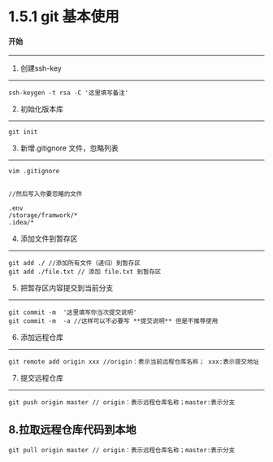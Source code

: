 1.5.1 git 基本使用
===

#### 开始
---------------------


1. 创建ssh-key 
---------------------

```
ssh-keygen -t rsa -C '这里填写备注'

```


2. 初始化版本库
---------------------

```
git init 

```

3. 新增.gitignore 文件，忽略列表
---------------------

```
vim .gitignore


//然后写入你要忽略的文件

.env
/storage/framwork/*
.idea/* 

```

4. 添加文件到暂存区
---------------------

```
git add ./ //添加所有文件（递归）到暂存区
git add ./file.txt // 添加 file.txt 到暂存区

```


5. 把暂存区内容提交到当前分支
---------------------

```
git commit -m  '这里填写你当次提交说明'
git commit -m  -a //这样可以不必要写 **提交说明** 但是不推荐使用

```

6. 添加远程仓库
---------------------

```
git remote add origin xxx //origin：表示当前远程仓库名称； xxx:表示提交地址

```


7. 提交远程仓库
---------------------

```
git push origin master // origin：表示远程仓库名称；master:表示分支

```

8.拉取远程仓库代码到本地
---------------------

```
git pull origin master // origin：表示远程仓库名称；master:表示分支

```


